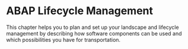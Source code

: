 <!-- loio5c7b17d68bb7427d93ff2086f01b2a55 -->

# ABAP Lifecycle Management

This chapter helps you to plan and set up your landscape and lifecycle management by describing how software components can be used and which possibilities you have for transportation.


